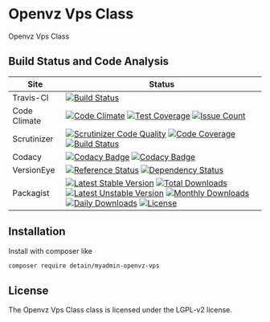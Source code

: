 # Openvz Vps Class

Openvz Vps Class

## Build Status and Code Analysis

Site          | Status
--------------|---------------------------
Travis-CI     | [![Build Status](https://travis-ci.org/detain/myadmin-openvz-vps.svg?branch=master)](https://travis-ci.org/detain/myadmin-openvz-vps)
Code Climate  | [![Code Climate](https://codeclimate.com/github/detain/myadmin-openvz-vps/badges/gpa.svg)](https://codeclimate.com/github/detain/myadmin-openvz-vps) [![Test Coverage](https://codeclimate.com/github/detain/myadmin-openvz-vps/badges/coverage.svg)](https://codeclimate.com/github/detain/myadmin-openvz-vps/coverage) [![Issue Count](https://codeclimate.com/github/detain/myadmin-openvz-vps/badges/issue_count.svg)](https://codeclimate.com/github/detain/myadmin-openvz-vps)
Scrutinizer   | [![Scrutinizer Code Quality](https://scrutinizer-ci.com/g/detain/myadmin-openvz-vps/badges/quality-score.png?b=master)](https://scrutinizer-ci.com/g/detain/myadmin-openvz-vps/?branch=master) [![Code Coverage](https://scrutinizer-ci.com/g/detain/myadmin-openvz-vps/badges/coverage.png?b=master)](https://scrutinizer-ci.com/g/detain/myadmin-openvz-vps/?branch=master) [![Build Status](https://scrutinizer-ci.com/g/detain/myadmin-openvz-vps/badges/build.png?b=master)](https://scrutinizer-ci.com/g/detain/myadmin-openvz-vps/build-status/master)
Codacy        | [![Codacy Badge](https://api.codacy.com/project/badge/Grade/226251fc068f4fd5b4b4ef9a40011d06)](https://www.codacy.com/app/detain/myadmin-openvz-vps) [![Codacy Badge](https://api.codacy.com/project/badge/Coverage/25fa74eb74c947bf969602fcfe87e349)](https://www.codacy.com/app/detain/myadmin-openvz-vps?utm_source=github.com&utm_medium=referral&utm_content=detain/myadmin-openvz-vps&utm_campaign=Badge_Coverage)
VersionEye    | [![Reference Status](https://www.versioneye.com/php/detain:myadmin-openvz-vps/reference_badge.svg?style=flat)](https://www.versioneye.com/php/detain:myadmin-openvz-vps/references) [![Dependency Status](https://www.versioneye.com/user/projects/592f7318bafc5500414dfd2a/badge.svg?style=flat-square)](https://www.versioneye.com/user/projects/592f7318bafc5500414dfd2a)
Packagist     | [![Latest Stable Version](https://poser.pugx.org/detain/myadmin-openvz-vps/version)](https://packagist.org/packages/detain/myadmin-openvz-vps) [![Total Downloads](https://poser.pugx.org/detain/myadmin-openvz-vps/downloads)](https://packagist.org/packages/detain/myadmin-openvz-vps) [![Latest Unstable Version](https://poser.pugx.org/detain/myadmin-openvz-vps/v/unstable)](//packagist.org/packages/detain/myadmin-openvz-vps) [![Monthly Downloads](https://poser.pugx.org/detain/myadmin-openvz-vps/d/monthly)](https://packagist.org/packages/detain/myadmin-openvz-vps) [![Daily Downloads](https://poser.pugx.org/detain/myadmin-openvz-vps/d/daily)](https://packagist.org/packages/detain/myadmin-openvz-vps) [![License](https://poser.pugx.org/detain/myadmin-openvz-vps/license)](https://packagist.org/packages/detain/myadmin-openvz-vps)


## Installation

Install with composer like

```sh
composer require detain/myadmin-openvz-vps
```

## License

The Openvz Vps Class class is licensed under the LGPL-v2 license.

